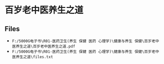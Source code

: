 # 百岁老中医养生之道

## Files

- `F:/5000G电子书\R01-医药卫生(养生 保健 医药 心理学)\健康与养生 保健\百岁老中医养生之道\百岁老中医养生之道.pdf`
- `F:/5000G电子书\R01-医药卫生(养生 保健 医药 心理学)\健康与养生 保健\百岁老中医养生之道\files.txt`
